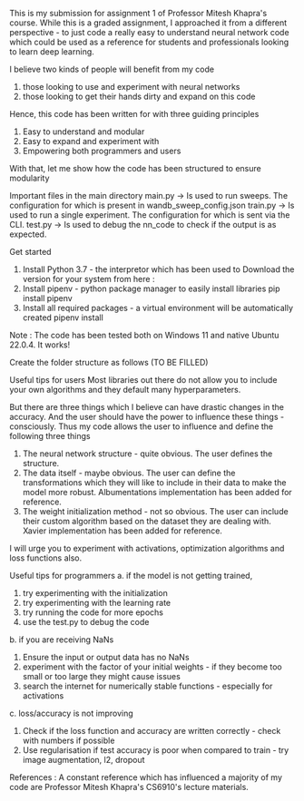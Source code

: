 This is my submission for assignment 1 of Professor Mitesh Khapra's course. 
While this is a graded assignment, I approached it from a different perspective - to just code a really easy to understand
neural network code which could be used as a reference for students and professionals looking to learn deep learning. 

I believe two kinds of people will benefit from my code
1. those looking to use and experiment with neural networks
2. those looking to get their hands dirty and expand on this code

Hence, this code has been written for with three guiding principles
1. Easy to understand and modular
2. Easy to expand and experiment with
3. Empowering both programmers and users

With that, let me show how the code has been structured to ensure modularity

Important files in the main directory
main.py -> Is used to run sweeps. The configuration for which is present in wandb_sweep_config.json
train.py -> Is used to run a single experiment. The configuration for which is sent via the CLI.
test.py -> Is used to debug the nn_code to check if the output is as expected.


Get started
1. Install Python 3.7 - the interpretor which has been used to
Download the version for your system from here : 
2. Install pipenv - python package manager to easily install libraries
pip install pipenv
3. Install all required packages - a virtual environment will be automatically created
pipenv install

Note : The code has been tested both on Windows 11  and native Ubuntu 22.0.4. It works!

Create the folder structure as follows (TO BE FILLED)





Useful tips for users
Most libraries out there do not allow you to include your own algorithms and they default many hyperparameters.

But there are three things which I believe can have drastic changes in the accuracy.
And the user should have the power to influence these things - consciously.
Thus my code allows the user to influence and define the following three things
1. The neural network structure - quite obvious. The user defines the structure.
2. The data itself - maybe obvious. The user can define the transformations which they will like to include in their data to make the model more robust. Albumentations implementation has been added for reference.
3. The weight initialization method - not so obvious. The user can include their custom algorithm based on the dataset they are dealing with. Xavier implementation has been added for reference.

I will urge you to experiment with activations, optimization algorithms and loss functions also.


Useful tips for programmers 
a. if the model is not getting trained,
1. try experimenting with the initialization
2. try experimenting with the learning rate
3. try running the code for more epochs
4. use the test.py to debug the code

b. if you are receiving NaNs
1. Ensure the input or output data has no NaNs
2. experiment with the factor of your initial weights - if they become too small or too large they might cause issues
3. search the internet for numerically stable functions - especially for activations

c. loss/accuracy is not improving
1. Check if the loss function and accuracy are written correctly - check with numbers if possible
2. Use regularisation if test accuracy is poor when compared to train - try image augmentation, l2, dropout




References : 
A constant reference which has influenced a majority of my code are Professor Mitesh Khapra's CS6910's lecture materials.
